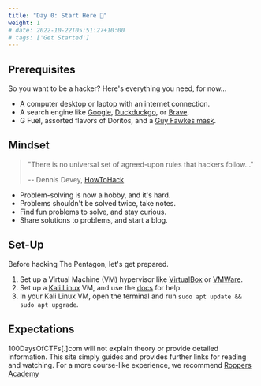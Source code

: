 ```yaml
---
title: "Day 0: Start Here 🚩"
weight: 1
# date: 2022-10-22T05:51:27+10:00
# tags: ['Get Started']
---
```


## Prerequisites
So you want to be a hacker? Here's everything you need, for now...
- A computer desktop or laptop with an internet connection.
- A search engine like [Google](https://google.com), [Duckduckgo](https://duckduckgo.com), or [Brave](https://search.brave.com).
- G Fuel, assorted flavors of Doritos, and a [Guy Fawkes mask](https://en.wikipedia.org/wiki/Guy_Fawkes_mask).

## Mindset
> "There is no universal set of agreed-upon rules that hackers follow..." 
> 
> -- Dennis Devey, [HowToHack](https://www.hoppersroppers.org/howtohack/)
- Problem-solving is now a hobby, and it's hard.
- Problems shouldn't be solved twice, take notes.
- Find fun problems to solve, and stay curious.
- Share solutions to problems, and start a blog.

## Set-Up
Before hacking The Pentagon, let's get prepared.

1. Set up a Virtual Machine (VM) hypervisor like [VirtualBox](https://www.virtualbox.org/) or [VMWare](https://www.vmware.com/).
2. Set up a [Kali Linux](https://www.kali.org/get-kali/) VM, and use the [docs](https://www.kali.org/docs/installation/hard-disk-install/) for help.
3. In your Kali Linux VM, open the terminal and run `sudo apt update && sudo apt upgrade`.

## Expectations

100DaysOfCTFs[.]com will not explain theory or provide detailed information. This site simply guides and provides further links for reading and watching. For a more course-like experience, we recommend [Roppers Academy](https://roppers.org)